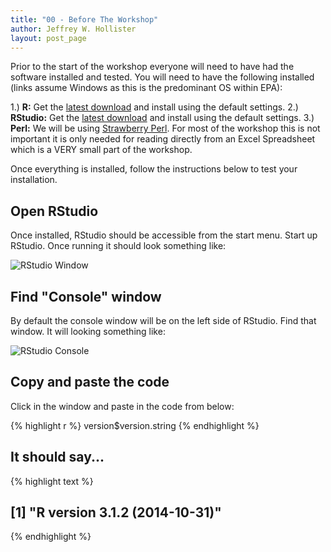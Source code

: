 ```yaml
---
title: "00 - Before The Workshop"
author: Jeffrey W. Hollister
layout: post_page
---
```


Prior to the start of the workshop everyone will need to have had the software 
installed and tested.  You will need to have the following installed (links assume Windows as this is the predominant OS within EPA):

1.) **R:** Get the [latest download](http://cran.r-project.org/bin/windows/base/) and install using the default settings.
2.) **RStudio:** Get the [latest download](http://www.rstudio.com/products/rstudio/download/) and install using the default settings.
3.) **Perl:** We will be using [Strawberry Perl](http://strawberryperl.com/).  For most of the workshop this is not important it is only needed for reading directly from an Excel Spreadsheet which is a VERY small part of the workshop.

Once everything is installed, follow the instructions below to test your installation.

## Open RStudio
Once installed, RStudio should be accessible from the start menu.  Start up RStudio.  Once running it should look something like:

![RStudio Window](/introR/figure/rstudio.png)

## Find "Console" window
By default the console window will be on the left side of RStudio.  Find that window.  It will looking something like:  

![RStudio Console](/introR/figure/rstudio_console.png)

## Copy and paste the code
Click in the window and paste in the code from below:


{% highlight r %}
version$version.string
{% endhighlight %}

## It should say...


{% highlight text %}
## [1] "R version 3.1.2 (2014-10-31)"
{% endhighlight %}



